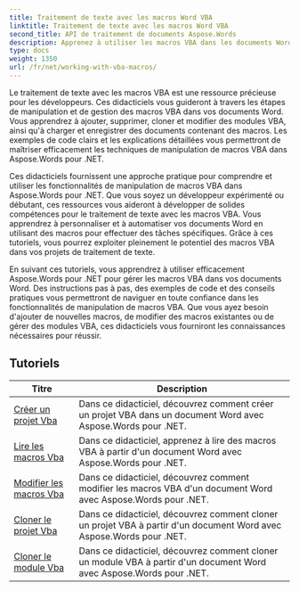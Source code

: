 ```yaml
---
title: Traitement de texte avec les macros Word VBA
linktitle: Traitement de texte avec les macros Word VBA
second_title: API de traitement de documents Aspose.Words
description: Apprenez à utiliser les macros VBA dans les documents Word à l'aide d'Aspose.Words pour .NET. Suivez des tutoriels avec des exemples de code pour créer, modifier et exécuter des macros VBA dans vos documents Word.
type: docs
weight: 1350
url: /fr/net/working-with-vba-macros/
---
```

Le traitement de texte avec les macros VBA est une ressource précieuse pour les développeurs. Ces didacticiels vous guideront à travers les étapes de manipulation et de gestion des macros VBA dans vos documents Word. Vous apprendrez à ajouter, supprimer, cloner et modifier des modules VBA, ainsi qu'à charger et enregistrer des documents contenant des macros. Les exemples de code clairs et les explications détaillées vous permettront de maîtriser efficacement les techniques de manipulation de macros VBA dans Aspose.Words pour .NET.

Ces didacticiels fournissent une approche pratique pour comprendre et utiliser les fonctionnalités de manipulation de macros VBA dans Aspose.Words pour .NET. Que vous soyez un développeur expérimenté ou débutant, ces ressources vous aideront à développer de solides compétences pour le traitement de texte avec les macros VBA. Vous apprendrez à personnaliser et à automatiser vos documents Word en utilisant des macros pour effectuer des tâches spécifiques. Grâce à ces tutoriels, vous pourrez exploiter pleinement le potentiel des macros VBA dans vos projets de traitement de texte.

En suivant ces tutoriels, vous apprendrez à utiliser efficacement Aspose.Words pour .NET pour gérer les macros VBA dans vos documents Word. Des instructions pas à pas, des exemples de code et des conseils pratiques vous permettront de naviguer en toute confiance dans les fonctionnalités de manipulation de macros VBA. Que vous ayez besoin d'ajouter de nouvelles macros, de modifier des macros existantes ou de gérer des modules VBA, ces didacticiels vous fourniront les connaissances nécessaires pour réussir.

 ## Tutoriels
| Titre | Description |
| --- | --- |
| [Créer un projet Vba](./create-vba-project/) | Dans ce didacticiel, découvrez comment créer un projet VBA dans un document Word avec Aspose.Words pour .NET. |
| [Lire les macros Vba](./read-vba-macros/) | Dans ce didacticiel, apprenez à lire des macros VBA à partir d'un document Word avec Aspose.Words pour .NET. |
| [Modifier les macros Vba](./modify-vba-macros/) | Dans ce didacticiel, découvrez comment modifier les macros VBA d'un document Word avec Aspose.Words pour .NET. |
| [Cloner le projet Vba](./clone-vba-project/) | Dans ce didacticiel, découvrez comment cloner un projet VBA à partir d'un document Word avec Aspose.Words pour .NET.|
| [Cloner le module Vba](./clone-vba-module/) | Dans ce didacticiel, découvrez comment cloner un module VBA à partir d'un document Word avec Aspose.Words pour .NET. |
